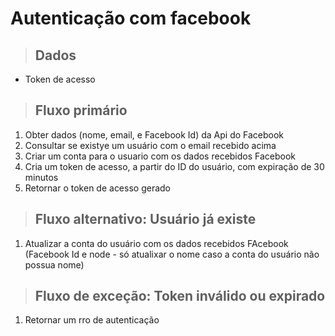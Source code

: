 # Autenticação com facebook

> ## Dados
* Token de acesso

> ## Fluxo primário
1. Obter dados (nome, email, e Facebook Id) da Api do Facebook
2. Consultar se existye um usuário com o email recebido acima
3. Criar um conta para o usuario com os dados recebidos Facebook
4. Cria um token de acesso, a partir do ID do usuário, com expiração de 30 minutos 
5. Retornar o token de acesso gerado

> ## Fluxo alternativo: Usuário já existe
1. Atualizar a conta do usuário com os dados recebidos FAcebook (Facebook Id e node - só atualixar o nome caso a conta do usuário não possua nome)

> ## Fluxo de exceção: Token inválido ou expirado
1. Retornar um rro de autenticação
